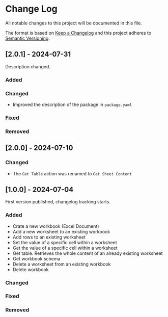 # Change Log
All notable changes to this project will be documented in this file.
 
The format is based on [Keep a Changelog](https://keepachangelog.com/)
and this project adheres to [Semantic Versioning](https://semver.org/).

## [2.0.1] - 2024-07-31

Description changed.

### Added

### Changed

- Improved the description of the package in `package.yaml`

### Fixed

### Removed

## [2.0.0] - 2024-07-10

### Changed
- The `Get Table` action was renamed to `Get Sheet Content` 

## [1.0.0] - 2024-07-04
 
First version published, changelog tracking starts.
 
### Added
- Crate a new workbook (Excel Document)   
- Add a new worksheet to an existing workbook
- Add rows to an existing worksheet
- Set the value of a specific cell within a worksheet
- Get the value of a specific cell within a worksheet
- Get table. Retrieves the whole content of an already existing worksheet
- Get workbook schema
- Delete a worksheet from an existing workbook
- Delete workbook
 
### Changed
 
### Fixed

### Removed
